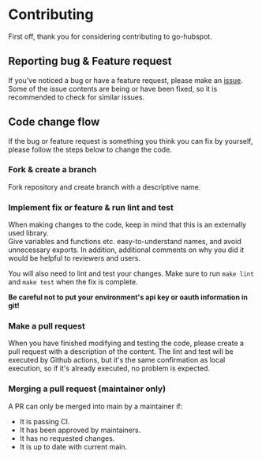 # Contributing

First off, thank you for considering contributing to go-hubspot.

## Reporting bug & Feature request

If you've noticed a bug or have a feature request, please make an [issue](https://github.com/belong-inc/go-hubspot/issues).  
Some of the issue contents are being or have been fixed, so it is recommended to check for similar issues.  

## Code change flow

If the bug or feature request is something you think you can fix by yourself, please follow the steps below to change the code.

### Fork & create a branch

Fork repository and create branch with a descriptive name.  

### Implement fix or feature & run lint and test

When making changes to the code, keep in mind that this is an externally used library.  
Give variables and functions etc. easy-to-understand names, and avoid unnecessary exports. In addition, additional comments on why you did it would be helpful to reviewers and users.

You will also need to lint and test your changes. Make sure to run `make lint` and `make test` when the fix is complete.

**Be careful not to put your environment's api key or oauth information in git!**

### Make a pull request

When you have finished modifying and testing the code, please create a pull request with a description of the content. The lint and test will be executed by Github actions, but it's the same confirmation as local execution, so if it's already executed, no problem is expected.

### Merging a pull request (maintainer only)

A PR can only be merged into main by a maintainer if:
- It is passing CI.
- It has been approved by maintainers.
- It has no requested changes.
- It is up to date with current main.
